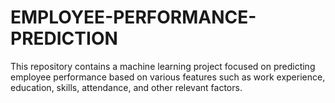 # EMPLOYEE-PERFORMANCE-PREDICTION
This repository contains a machine learning project focused on predicting employee performance based on various features such as work experience, education, skills, attendance, and other relevant factors.
